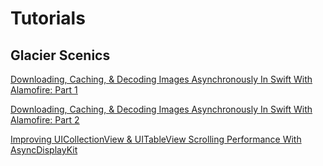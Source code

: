# Tutorials

## Glacier Scenics
[Downloading, Caching, & Decoding Images Asynchronously In Swift With Alamofire: Part 1](http://www.tekramer.com/downloading-images-asynchronously-in-swift-with-alamofire/)

[Downloading, Caching, & Decoding Images Asynchronously In Swift With Alamofire: Part 2](http://www.tekramer.com/decoding-images-asynchronously-in-swift/)

[Improving UICollectionView & UITableView Scrolling Performance With AsyncDisplayKit](http://www.tekramer.com/improving-uicollectionview-uitableview-scrolling-performance-with-asyncdisplaykit/)

